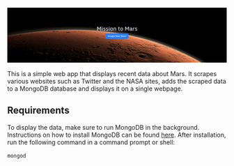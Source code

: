 ![alt text](https://github.com/remco-mooij/mission-to-mars/blob/master/static/images/mission-to-mars.png)

This is a simple web app that displays recent data about Mars. It scrapes various websites such as Twitter and the NASA sites, adds the scraped data to a MongoDB database and displays it on a single webpage.

## Requirements
To display the data, make sure to run MongoDB in the background. Instructions on how to install MongoDB can be found [here](https://docs.mongodb.com/manual/installation/). After installation, run the following command in a command prompt or shell:
```
mongod
```
